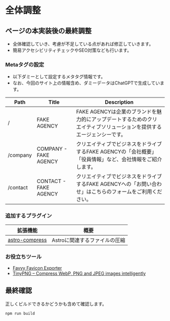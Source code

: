 全体調整
==

## ページの本実装後の最終調整

- 全体確認していき、考慮が不足している点があれば修正していきます。
- 簡易アクセシビリティチェックやSEO対策なども行います。

### Metaタグの設定

- 以下ダミーとして設定するメタタグ情報です。
- なお、今回のサイト上の情報含め、ダミーデータはChatGPTで生成しています。

| Path | Title |	Description |
| --- | --- | --- |
| / |	FAKE AGENCY |	FAKE AGENCYは企業のブランドを魅力的にアップデートするためのクリエイティブソリューションを提供するエージェンシーです。|
| /company | COMPANY -	FAKE AGENCY |	クリエイティブでビジネスをドライブするFAKE AGENCYの「会社概要」「役員情報」など、会社情報をご紹介します。|
|/contact |	CONTACT -	FAKE AGENCY	| クリエイティブでビジネスをドライブするFAKE AGENCYへの「お問い合わせ」はこちらのフォームをご利用ください。|

### 追加するプラグイン

| 拡張機能 | 概要 |
| --- | --- |
| [astro-compress](https://github.com/astro-community/astro-compress/) | Astroに関連するファイルの圧縮 |

### お役立ちツール

- [Favvy Favicon Exporter](https://www.figma.com/community/plugin/789010114208495133/Favvy-Favicon-Exporter)
- [TinyPNG – Compress WebP, PNG and JPEG images intelligently](https://tinypng.com/)

## 最終確認

正しくビルドできるかどうかも含めて確認します。

```
npm run build
```
